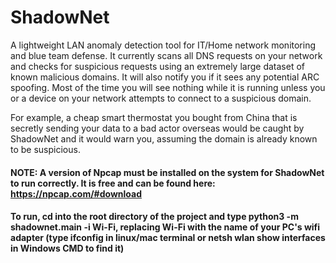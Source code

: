 # ShadowNet

A lightweight LAN anomaly detection tool for IT/Home network monitoring and blue team defense. It currently scans all DNS requests on your network and checks for suspicious requests using an extremely large dataset of known malicious domains. It will also notify you if it sees any potential ARC spoofing. Most of the time you will see nothing while it is running unless you or a device on your network attempts to connect to a suspicious domain. 

For example, a cheap smart thermostat you bought from China that is secretly sending your data to a bad actor overseas would be caught by ShadowNet and it would warn you, assuming the domain is already known to be suspicious.

#### NOTE: A version of Npcap must be installed on the system for ShadowNet to run correctly. It is free and can be found here: https://npcap.com/#download

#### To run, cd into the root directory of the project and type python3 -m shadownet.main -i Wi-Fi, replacing Wi-Fi with the name of your PC's wifi adapter (type ifconfig in linux/mac terminal or netsh wlan show interfaces in Windows CMD to find it)